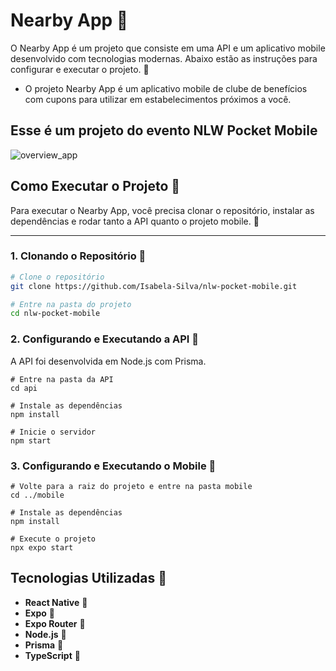 # Nearby App 🦄

O Nearby App é um projeto que consiste em uma API e um aplicativo mobile desenvolvido com tecnologias modernas. Abaixo estão as instruções para configurar e executar o projeto. 🚀
- O projeto Nearby App é um aplicativo mobile de clube de benefícios com cupons para utilizar em estabelecimentos próximos a você.

Esse é um projeto do evento NLW Pocket Mobile
---
![overview_app](https://github.com/user-attachments/assets/d014c87a-b67a-4aff-bafe-b6ffd4774ab3)


## Como Executar o Projeto 🎯

Para executar o Nearby App, você precisa clonar o repositório, instalar as dependências e rodar tanto a API quanto o projeto mobile. 🧁

---

### 1. Clonando o Repositório 🎠

```bash
# Clone o repositório
git clone https://github.com/Isabela-Silva/nlw-pocket-mobile.git

# Entre na pasta do projeto
cd nlw-pocket-mobile
```
### 2. Configurando e Executando a API 🐻
A API foi desenvolvida em Node.js com Prisma.
```
# Entre na pasta da API
cd api

# Instale as dependências
npm install

# Inicie o servidor
npm start
```
### 3. Configurando e Executando o Mobile 🦄
```
# Volte para a raiz do projeto e entre na pasta mobile
cd ../mobile

# Instale as dependências
npm install

# Execute o projeto
npx expo start
```


## Tecnologias Utilizadas 🧁

- **React Native** 🦄
- **Expo** 🚀
- **Expo Router** 🎯
- **Node.js** 🐻
- **Prisma** 🎠
- **TypeScript** 🧁
